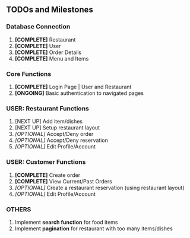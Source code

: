 ## TODOs and Milestones

### Database Connection
1. **[COMPLETE]** Restaurant
2. **[COMPLETE]** User
3. **[COMPLETE]** Order Details
4. **[COMPLETE]** Menu and Items

### Core Functions
1. **[COMPLETE]** Login Page | User and Restaurant
2. **[ONGOING]** Basic authentication to navigated pages

### USER: Restaurant Functions
1. [NEXT UP] Add item/dishes
2. [NEXT UP] Setup restaurant layout
3. *[OPTIONAL]* Accept/Deny order
4. *[OPTIONAL]* Accept/Deny reservation
5. *[OPTIONAL]* Edit Profile/Account

### USER: Customer Functions
1. **[COMPLETE]** Create order
2. **[COMPLETE]** View Current/Past Orders
3. *[OPTIONAL]* Create a restaurant reservation (using restaurant layout)
4. *[OPTIONAL]* Edit Profile/Account

### OTHERS
1. Implement **search function** for food items
2. Implement **pagination** for restaurant with too many items/dishes